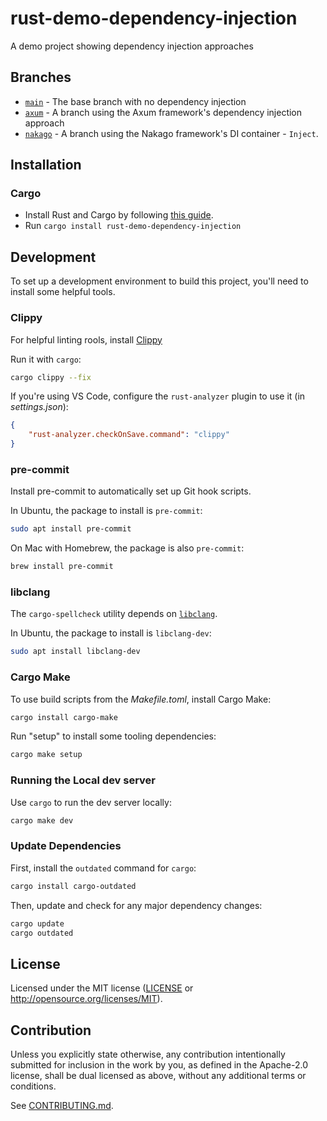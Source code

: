 # rust-demo-dependency-injection

A demo project showing dependency injection approaches

## Branches

- [`main`](https://github.com/bkonkle/rust-demo-dependency-injection/tree/main) - The base branch with no dependency injection
- [`axum`](https://github.com/bkonkle/rust-demo-dependency-injection/tree/axum) - A branch using the Axum framework's dependency injection approach
- [`nakago`](https://github.com/bkonkle/rust-demo-dependency-injection/tree/nakago) - A branch using the Nakago framework's DI container - `Inject`.

## Installation

### Cargo

- Install Rust and Cargo by following [this guide](https://www.rust-lang.org/tools/install).
- Run `cargo install rust-demo-dependency-injection`

## Development

To set up a development environment to build this project, you'll need to install some helpful tools.

### Clippy

For helpful linting rools, install [Clippy](https://github.com/rust-lang/rust-clippy)

Run it with `cargo`:

```sh
cargo clippy --fix
```

If you're using VS Code, configure the `rust-analyzer` plugin to use it (in _settings.json_):

```json
{
    "rust-analyzer.checkOnSave.command": "clippy"
}
```

### pre-commit

Install pre-commit to automatically set up Git hook scripts.

In Ubuntu, the package to install is `pre-commit`:

```sh
sudo apt install pre-commit
```

On Mac with Homebrew, the package is also `pre-commit`:

```sh
brew install pre-commit
```

### libclang

The `cargo-spellcheck` utility depends on [`libclang`](https://clang.llvm.org/doxygen/group__CINDEX.html).

In Ubuntu, the package to install is `libclang-dev`:

```sh
sudo apt install libclang-dev
```

### Cargo Make

To use build scripts from the _Makefile.toml_, install Cargo Make:

```sh
cargo install cargo-make
```

Run "setup" to install some tooling dependencies:

```sh
cargo make setup
```

### Running the Local dev server

Use `cargo` to run the dev server locally:

```sh
cargo make dev
```

### Update Dependencies

First, install the `outdated` command for `cargo`:

```sh
cargo install cargo-outdated
```

Then, update and check for any major dependency changes:

```sh
cargo update
cargo outdated
```

## License

Licensed under the MIT license ([LICENSE](LICENSE) or <http://opensource.org/licenses/MIT>).

## Contribution

Unless you explicitly state otherwise, any contribution intentionally submitted
for inclusion in the work by you, as defined in the Apache-2.0 license, shall be
dual licensed as above, without any additional terms or conditions.

See [CONTRIBUTING.md](CONTRIBUTING.md).
